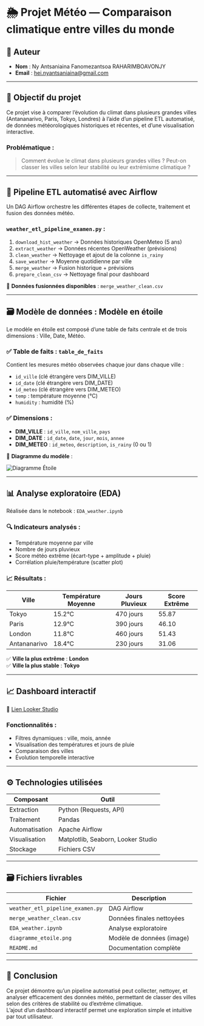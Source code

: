 # 🌦️ Projet Météo — Comparaison climatique entre villes du monde

## 👤 Auteur
- **Nom** : Ny Antsaniaina Fanomezantsoa RAHARIMBOAVONJY
- **Email** : hei.nyantsaniaina@gmail.com

---

## 🎯 Objectif du projet

Ce projet vise à comparer l’évolution du climat dans plusieurs grandes villes (Antananarivo, Paris, Tokyo, Londres) à l’aide d’un pipeline ETL automatisé, de données météorologiques historiques et récentes, et d’une visualisation interactive.

### Problématique :
> Comment évolue le climat dans plusieurs grandes villes ? Peut-on classer les villes selon leur stabilité ou leur extrémisme climatique ?

---

## 🔁 Pipeline ETL automatisé avec Airflow

Un DAG Airflow orchestre les différentes étapes de collecte, traitement et fusion des données météo.

### `weather_etl_pipeline_examen.py` :

1. `download_hist_weather` → Données historiques OpenMeteo (5 ans)
2. `extract_weather` → Données récentes OpenWeather (prévisions)
3. `clean_weather` → Nettoyage et ajout de la colonne `is_rainy`
4. `save_weather` → Moyenne quotidienne par ville
5. `merge_weather` → Fusion historique + prévisions
6. `prepare_clean_csv` → Nettoyage final pour dashboard

📁 **Données fusionnées disponibles** : `merge_weather_clean.csv`

---

## 🗃️ Modèle de données : Modèle en étoile

Le modèle en étoile est composé d’une table de faits centrale et de trois dimensions : Ville, Date, Météo.

### ✅ Table de faits : `table_de_faits`

Contient les mesures météo observées chaque jour dans chaque ville :
- `id_ville` (clé étrangère vers DIM_VILLE)
- `id_date` (clé étrangère vers DIM_DATE)
- `id_meteo` (clé étrangère vers DIM_METEO)
- `temp` : température moyenne (°C)
- `humidity` : humidité (%)

### ✅ Dimensions :
- **DIM_VILLE** : `id_ville`, `nom_ville`, `pays`
- **DIM_DATE** : `id_date`, `date`, `jour`, `mois`, `annee`
- **DIM_METEO** : `id_meteo`, `description`, `is_rainy` (0 ou 1)

📎 **Diagramme du modèle** :

![Diagramme Étoile](../examen/diagramme/image/diagramme_etoile.png)

---

## 📊 Analyse exploratoire (EDA)

Réalisée dans le notebook : `EDA_weather.ipynb`

### 🔍 Indicateurs analysés :
- Température moyenne par ville
- Nombre de jours pluvieux
- Score météo extrême (écart-type + amplitude + pluie)
- Corrélation pluie/température (scatter plot)

### 📈 Résultats :
| Ville        | Température Moyenne | Jours Pluvieux | Score Extrême |
|--------------|----------------------|----------------|----------------|
| Tokyo        | 15.2°C               | 470 jours      | 55.87          |
| Paris        | 12.9°C               | 390 jours      | 46.10          |
| London       | 11.8°C               | 460 jours      | 51.43          |
| Antananarivo | 18.4°C               | 230 jours      | 31.06          |

✅ **Ville la plus extrême** : **London**  
✅ **Ville la plus stable** : **Tokyo**

---

## 📈 Dashboard interactif

🔗 [Lien Looker Studio](https://lookerstudio.google.com/reporting/5c00cc9c-d6d6-4bea-87fc-447feacb750a) 

### Fonctionnalités :
- Filtres dynamiques : ville, mois, année
- Visualisation des températures et jours de pluie
- Comparaison des villes
- Évolution temporelle interactive

---

## ⚙️ Technologies utilisées

| Composant      | Outil                    |
|----------------|--------------------------|
| Extraction     | Python (Requests, API)   |
| Traitement     | Pandas                   |
| Automatisation | Apache Airflow           |
| Visualisation  | Matplotlib, Seaborn, Looker Studio |
| Stockage       | Fichiers CSV             |

---

## 🗃️ Fichiers livrables

| Fichier                           | Description                            |
|----------------------------------|----------------------------------------|
| `weather_etl_pipeline_examen.py` | DAG Airflow                            |
| `merge_weather_clean.csv`        | Données finales nettoyées              |
| `EDA_weather.ipynb`              | Analyse exploratoire                   |
| `diagramme_etoile.png`           | Modèle de données (image)              |
| `README.md`                      | Documentation complète                 |

---

## 🧠 Conclusion

Ce projet démontre qu’un pipeline automatisé peut collecter, nettoyer, et analyser efficacement des données météo, permettant de classer des villes selon des critères de stabilité ou d’extrême climatique.  
L’ajout d’un dashboard interactif permet une exploration simple et intuitive par tout utilisateur.

